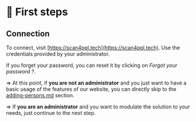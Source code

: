 # 👣 First steps

## Connection

To connect, visit [https://scan4ppl.tech](https://scan4ppl.tech). Use the credentials provided by your administrator.

If you forget your password, you can reset it by clicking on _Forgot your password ?_.

\=> At this point, if **you are not an administrator** and you just want to have a basic usage of the features of our website, you can directly skip to the [adding-persons.md](../basic-usage/adding-persons.md "mention") section.

\=> If **you are an administrator** and you want to modulate the solution to your needs, just continue to the next step.
